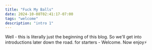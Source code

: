 ```yaml
---
title: "Fuck My Balls"
date: 2024-10-08T02:41:17-07:00
tags: "welcome"
description: "intro 1"
---
```


Well - this is literally just the beginning of this blog.
So we'll get into introductions later down the road. 
for starters - Welcome.
Now enjoy⚡️